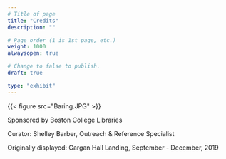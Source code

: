 ```yaml
---
# Title of page
title: "Credits"
description: ""

# Page order (1 is 1st page, etc.)
weight: 1000
alwaysopen: true

# Change to false to publish.
draft: true

type: "exhibit"
---
```


{{< figure src="Baring.JPG" >}}

Sponsored by Boston College Libraries

Curator: Shelley Barber, Outreach & Reference Specialist

Originally displayed: Gargan Hall Landing, September - December, 2019